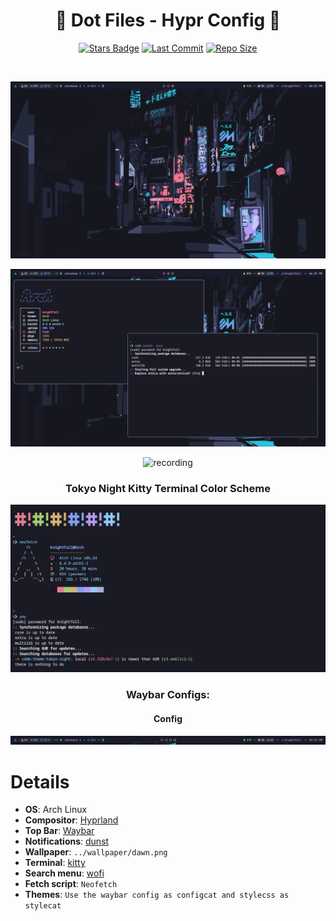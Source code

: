 <!-- # By micro-hawk on Github as a part of https://github.com/micro-hawk/Hyprland-config -->


<div align="center">

# 💠 Dot Files - Hypr Config 💠

[![Stars Badge](https://img.shields.io/github/stars/micro-hawk/hyprland-dotfiles.svg?style=for-the-badge&color=82a1f1)](https://github.com/micro-hawk/hyprland-dotfiles/stargazers) [![Last Commit](https://img.shields.io/github/last-commit/micro-hawk/hyprland-dotfiles.svg?style=for-the-badge&color=b69bf1)](https://github.com/micro-hawk/hyprland-dotfiles/commits/main) [![Repo Size](https://img.shields.io/github/repo-size/micro-hawk/hyprland-dotfiles.svg?style=for-the-badge&color=90cdfa)](https://github.com/micro-hawk/hyprland-dotfiles)




<br/>

![image](./assets/swappy-20231001_181737.png)
<br>

![image](./assets/swappy-20231001_182925.png)
<br>

![recording](https://github.com/micro-hawk/hyprland-dotfiles/assets/107239398/776c7548-353e-4cf0-b7f5-2ee29336bdf5)
<br>

### Tokyo Night Kitty Terminal Color Scheme

![image](./assets/kitty-tokyonight.png)

### Waybar Configs:

#### Config

![image](./assets/swappy-20231001_192442.png)
<br>

<!-- #### Old Config -->

<!-- ![image](./assets/swappy-20231001_191552.png) -->
<!-- <br> -->


<!-- <p> Replace the `config-3.0` in the hypr config with `tokyonightconfig and tokyonightstyle.css` to use the old configuration. <p> -->

</div>

# Details
- **OS**: Arch Linux
- **Compositor**: [Hyprland](https://github.com/hyprwm/Hyprland)
- **Top Bar**: [Waybar](https://github.com/Alexays/Waybar/)
- **Notifications**: [dunst](https://github.com/dunst-project/dunst)
- **Wallpaper**: `../wallpaper/dawn.png`
- **Terminal**: [kitty](https://github.com/kovidgoyal/kitty)
- **Search menu**: [wofi](https://github.com/uncomfyhalomacro/wofi)
- **Fetch script**: `Neofetch`
- **Themes**: `Use the waybar config as configcat and stylecss as stylecat`

